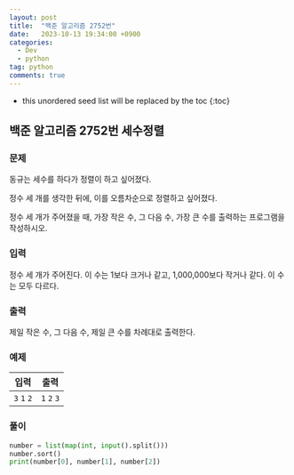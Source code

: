 ```yaml
---
layout: post
title:  "백준 알고리즘 2752번"
date:   2023-10-13 19:34:00 +0900
categories: 
  - Dev
  - python
tag: python
comments: true
---
```


* this unordered seed list will be replaced by the toc
{:toc}

## 백준 알고리즘 2752번 세수정렬

### 문제

동규는 세수를 하다가 정렬이 하고 싶어졌다.

정수 세 개를 생각한 뒤에, 이를 오름차순으로 정렬하고 싶어졌다.

정수 세 개가 주어졌을 때, 가장 작은 수, 그 다음 수, 가장 큰 수를 출력하는 프로그램을 작성하시오.

### 입력

정수 세 개가 주어진다. 이 수는 1보다 크거나 같고, 1,000,000보다 작거나 같다. 이 수는 모두 다르다.

### 출력

제일 작은 수, 그 다음 수, 제일 큰 수를 차례대로 출력한다.

### 예제

| 입력 | 출력 |
| --- | --- |
| `3` `1` `2` | `1` `2` `3` |

### 풀이

```py
number = list(map(int, input().split()))
number.sort()
print(number[0], number[1], number[2])
```